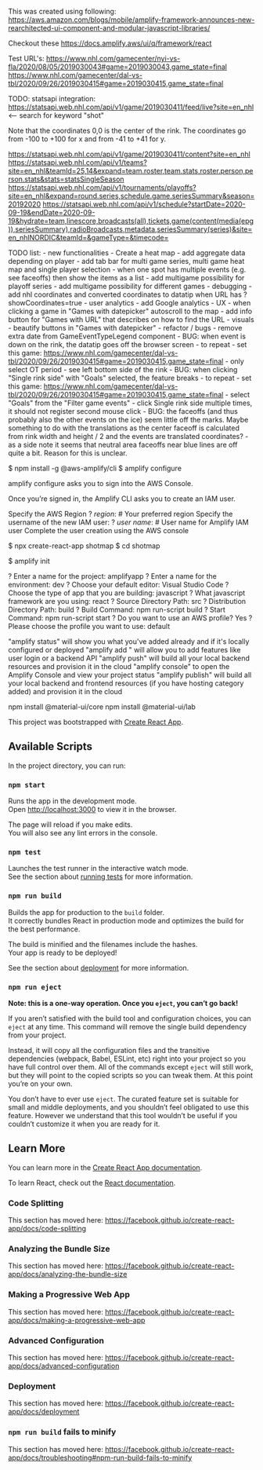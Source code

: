 This was created using following: https://aws.amazon.com/blogs/mobile/amplify-framework-announces-new-rearchitected-ui-component-and-modular-javascript-libraries/

Checkout these https://docs.amplify.aws/ui/q/framework/react


Test URL's: 
https://www.nhl.com/gamecenter/nyi-vs-fla/2020/08/05/2019030043#game=2019030043,game_state=final
https://www.nhl.com/gamecenter/dal-vs-tbl/2020/09/26/2019030415#game=2019030415,game_state=final

TODO:
statsapi integration:
https://statsapi.web.nhl.com/api/v1/game/2019030411/feed/live?site=en_nhl <-- search for keyword "shot"

Note that the coordinates 0,0 is the center of the rink. The coordinates go from -100 to +100 for x and from -41 to +41 for y.


https://statsapi.web.nhl.com/api/v1/game/2019030411/content?site=en_nhl
https://statsapi.web.nhl.com/api/v1/teams?site=en_nhl&teamId=25,14&expand=team.roster,team.stats,roster.person,person.stats&stats=statsSingleSeason
https://statsapi.web.nhl.com/api/v1/tournaments/playoffs?site=en_nhl&expand=round.series,schedule.game.seriesSummary&season=20192020
https://statsapi.web.nhl.com/api/v1/schedule?startDate=2020-09-19&endDate=2020-09-19&hydrate=team,linescore,broadcasts(all),tickets,game(content(media(epg)),seriesSummary),radioBroadcasts,metadata,seriesSummary(series)&site=en_nhlNORDIC&teamId=&gameType=&timecode=


TODO list:
    - new functionalities
        - Create a heat map
        - add aggregate data depending on player
        - add tab bar for multi game series, multi game heat map and single player selection
        - when one spot has multiple events (e.g. see faceoffs) then show the items as a list
        - add multigame possibility for playoff series
        - add multigame possibility for different games
        - debugging
            - add nhl coordinates and converted coordinates to datatip when URL has ?showCoordinates=true
        - user analytics
            - add Google analytics
        - UX
            - when clicking a game in "Games with datepicker" autoscroll to the map
            - add info button for "Games with URL" that describes on how to find the URL
    - visuals
        - beautify buttons in "Games with datepicker"
    - refactor / bugs
        - remove extra date from GameEventTypeLegend component
        - BUG: when event is down on the rink, the datatip goes off the browser screen
            - to repeat 
                - set this game: https://www.nhl.com/gamecenter/dal-vs-tbl/2020/09/26/2019030415#game=2019030415,game_state=final
                - only select OT period
                - see left bottom side of the rink
        - BUG: when clicking "Single rink side" with "Goals" selected, the feature breaks
            - to repeat 
                - set this game: https://www.nhl.com/gamecenter/dal-vs-tbl/2020/09/26/2019030415#game=2019030415,game_state=final
                - select "Goals" from the "Filter game events"
                - click Single rink side multiple times, it should not register second mouse click
        - BUG: the faceoffs (and thus probably also the other events on the ice) seem little off the marks. Maybe something to do with the translations as the center faceoff is calculated from rink width and height / 2 and the events are translated coordinates?
            - as a side note it seems that neutral area faceoffs near blue lines are off quite a bit. Reason for this is unclear. 


$ npm install -g @aws-amplify/cli
$ amplify configure

amplify configure asks you to sign into the AWS Console.

Once you’re signed in, the Amplify CLI asks you to create an IAM user.

Specify the AWS Region ? 
*region*: # Your preferred region 
Specify the username of the new IAM user: ? 
*user name*: # User name for Amplify IAM user 
Complete the user creation using the AWS console


$ npx create-react-app shotmap
$ cd shotmap

$ amplify init 

? Enter a name for the project: amplifyapp 
? Enter a name for the environment: dev 
? Choose your default editor: Visual Studio Code 
? Choose the type of app that you are building: javascript 
? What javascript framework are you using: react 
? Source Directory Path: src 
? Distribution Directory Path: build 
? Build Command: npm run-script build 
? Start Command: npm run-script start 
? Do you want to use an AWS profile? Yes 
? Please choose the profile you want to use: default


"amplify status" will show you what you've added already and if it's locally configured or deployed
"amplify add <category>" will allow you to add features like user login or a backend API
"amplify push" will build all your local backend resources and provision it in the cloud
"amplify console" to open the Amplify Console and view your project status
"amplify publish" will build all your local backend and frontend resources (if you have hosting category added) and provision it in the cloud



npm install @material-ui/core
npm install @material-ui/lab


This project was bootstrapped with [Create React App](https://github.com/facebook/create-react-app).

## Available Scripts

In the project directory, you can run:

### `npm start`

Runs the app in the development mode.<br />
Open [http://localhost:3000](http://localhost:3000) to view it in the browser.

The page will reload if you make edits.<br />
You will also see any lint errors in the console.

### `npm test`

Launches the test runner in the interactive watch mode.<br />
See the section about [running tests](https://facebook.github.io/create-react-app/docs/running-tests) for more information.

### `npm run build`

Builds the app for production to the `build` folder.<br />
It correctly bundles React in production mode and optimizes the build for the best performance.

The build is minified and the filenames include the hashes.<br />
Your app is ready to be deployed!

See the section about [deployment](https://facebook.github.io/create-react-app/docs/deployment) for more information.

### `npm run eject`

**Note: this is a one-way operation. Once you `eject`, you can’t go back!**

If you aren’t satisfied with the build tool and configuration choices, you can `eject` at any time. This command will remove the single build dependency from your project.

Instead, it will copy all the configuration files and the transitive dependencies (webpack, Babel, ESLint, etc) right into your project so you have full control over them. All of the commands except `eject` will still work, but they will point to the copied scripts so you can tweak them. At this point you’re on your own.

You don’t have to ever use `eject`. The curated feature set is suitable for small and middle deployments, and you shouldn’t feel obligated to use this feature. However we understand that this tool wouldn’t be useful if you couldn’t customize it when you are ready for it.

## Learn More

You can learn more in the [Create React App documentation](https://facebook.github.io/create-react-app/docs/getting-started).

To learn React, check out the [React documentation](https://reactjs.org/).

### Code Splitting

This section has moved here: https://facebook.github.io/create-react-app/docs/code-splitting

### Analyzing the Bundle Size

This section has moved here: https://facebook.github.io/create-react-app/docs/analyzing-the-bundle-size

### Making a Progressive Web App

This section has moved here: https://facebook.github.io/create-react-app/docs/making-a-progressive-web-app

### Advanced Configuration

This section has moved here: https://facebook.github.io/create-react-app/docs/advanced-configuration

### Deployment

This section has moved here: https://facebook.github.io/create-react-app/docs/deployment

### `npm run build` fails to minify

This section has moved here: https://facebook.github.io/create-react-app/docs/troubleshooting#npm-run-build-fails-to-minify
